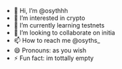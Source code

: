 - 👋 Hi, I’m @osythhh
- 👀 I’m interested in crypto
- 🌱 I’m currently learning testnets
- 💞️ I’m looking to collaborate on initia
- 📫 How to reach me @osyths_
- 😄 Pronouns: as you wish
- ⚡ Fun fact: im tottally empty

<!---
osythhh/osythhh is a ✨ special ✨ repository because its `README.md` (this file) appears on your GitHub profile.
You can click the Preview link to take a look at your changes.
--->
